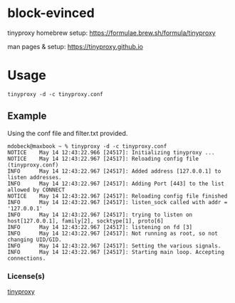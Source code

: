 # block-evinced
tinyproxy homebrew setup: https://formulae.brew.sh/formula/tinyproxy

man pages & setup: https://tinyproxy.github.io

# Usage
`tinyproxy -d -c tinyproxy.conf`


## Example
Using the conf file and filter.txt provided.
```
mdobeck@maxbook ~ % tinyproxy -d -c tinyproxy.conf 
NOTICE    May 14 12:43:22.966 [24517]: Initializing tinyproxy ...
NOTICE    May 14 12:43:22.967 [24517]: Reloading config file (tinyproxy.conf)
INFO      May 14 12:43:22.967 [24517]: Added address [127.0.0.1] to listen addresses.
INFO      May 14 12:43:22.967 [24517]: Adding Port [443] to the list allowed by CONNECT
NOTICE    May 14 12:43:22.967 [24517]: Reloading config file finished
INFO      May 14 12:43:22.967 [24517]: listen_sock called with addr = '127.0.0.1'
INFO      May 14 12:43:22.967 [24517]: trying to listen on host[127.0.0.1], family[2], socktype[1], proto[6]
INFO      May 14 12:43:22.967 [24517]: listening on fd [3]
INFO      May 14 12:43:22.967 [24517]: Not running as root, so not changing UID/GID.
INFO      May 14 12:43:22.967 [24517]: Setting the various signals.
INFO      May 14 12:43:22.967 [24517]: Starting main loop. Accepting connections.
```


### License(s)
[tinyproxy](https://github.com/tinyproxy/tinyproxy.github.io/blob/master/LICENSE)
